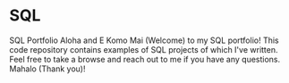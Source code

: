 # SQL
SQL Portfolio
Aloha and E Komo Mai (Welcome) to my SQL portfolio! This code repository contains examples of SQL projects of which I've written. Feel free to take a browse and reach out to me if you have any questions. Mahalo (Thank you)!
